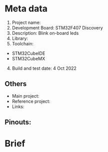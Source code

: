 # Meta data
1. Project name: 
3. Development Board: STM32F407 Discovery
4. Description: Blink on-board leds
5. Library: 
6. Toolchain: 
- STM32CubeIDE
- STM32CubeMX
4. Build and test date: 4 Oct 2022
## Others
- Main project: 
- Reference project:
- Links: 

## Pinouts:

# Brief
